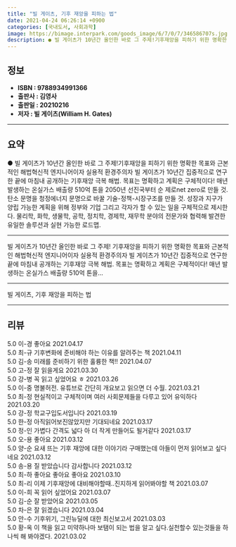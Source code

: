 ```yaml
---
title: "빌 게이츠, 기후 재앙을 피하는 법"
date: 2021-04-24 06:26:14 +0900
categories: [국내도서, 사회과학]
image: https://bimage.interpark.com/goods_image/6/7/0/7/346586707s.jpg
description: ● 빌 게이츠가 10년간 올인한 바로 그 주제!기후재앙을 피하기 위한 명확한 목표와 근본적인 해법혁신적 엔지니어이자 실용적 환경주의자 빌 게이츠가 10년간 집중적으로 연구한 끝에 마침내 공개하는 기후재앙 극복 해법. 목표는 명확하고 계획은 구체적이다! 매년 발생하는 온실가스 배출량 5
---
```


## **정보**

- **ISBN : 9788934991366**
- **출판사 : 김영사**
- **출판일 : 20210216**
- **저자 : 빌 게이츠(William H. Gates)**

------



## **요약**

●  빌 게이츠가 10년간 올인한 바로 그 주제!기후재앙을 피하기 위한 명확한 목표와 근본적인 해법혁신적 엔지니어이자 실용적 환경주의자 빌 게이츠가 10년간 집중적으로 연구한 끝에 마침내 공개하는 기후재앙 극복 해법. 목표는 명확하고 계획은 구체적이다! 매년 발생하는 온실가스 배출량 510억 톤을 2050년 선진국부터 순 제로net zero로 만들 것. 탄소 문명을 청정에너지 문명으로 바꿀 기술-정책-시장구조를 만들 것. 성장과 지구가 양립 가능한 계획을 위해 정부와 기업 그리고 각자가 할 수 있는 일을 구체적으로 제시한다. 물리학, 화학, 생물학, 공학, 정치학, 경제학, 재무학 분야의 전문가와 협력해 발견한 유일한 솔루션과 실현 가능한 로드맵.

------

빌 게이츠가 10년간 올인한 바로 그 주제!
기후재앙을 피하기 위한 명확한 목표와 근본적인 해법혁신적 엔지니어이자 실용적 환경주의자 빌 게이츠가 10년간 집중적으로 연구한 끝에 마침내 공개하는 기후재앙 극복 해법. 목표는 명확하고 계획은 구체적이다! 매년 발생하는 온실가스 배출량 510억 톤을... 

------


빌 게이츠, 기후 재앙을 피하는 법 

------


## **리뷰** 

5.0 이-경 좋아요 2021.04.17 <br/>5.0 최-규 기후변화에 준비해야 하는 이유를 알려주는 책 2021.04.11 <br/>5.0 김-송 미래를 준비하기 위한 훌륭한 책!! 2021.04.07 <br/>5.0 고-정 잘 읽을게요 2021.03.30 <br/>5.0 강-병 꼭 읽고 싶었어요 ㅎ 2021.03.26 <br/>5.0 이-중 명불허전. 유튜브로 간단히 개요보고 읽으면 더 수월. 2021.03.21 <br/>5.0 최-정 현실적이고 구체적이며 여러 사회문제들을 다루고 있어 유익하다 2021.03.20 <br/>5.0 강-정 학교구입도서입니다 2021.03.19 <br/>5.0 한-정 아직읽어보진않았지만 기대되네요 2021.03.17 <br/>5.0 정-인 가볍다 간격도 넓다 아 더 작게 만들어도 될거같다 2021.03.17 <br/>5.0 오-용 좋아요 2021.03.12 <br/>5.0 양-순 요새 뜨는 기후 재앙에 대한 이야기라 구매했는데 아들이 먼저 읽어보고 싶다네요 2021.03.12 <br/>5.0 송-용 질 받았습니다 감사합니다  2021.03.12 <br/>5.0 최-하 좋아요 좋아요  좋아요 2021.03.10 <br/>5.0 최-리 이제 기후재앙에 대비해야할때..진지하게 읽어봐야할  책  2021.03.07 <br/>5.0 이-희 꼭 읽어 싶었어요 2021.03.07 <br/>5.0 김-순 잘 받았어요 2021.03.05 <br/>5.0 차-은 잘 읽겠습니다 2021.03.04 <br/>5.0 안-수 기후위기, 그린뉴딜에 대한 최신보고서 2021.03.03 <br/>5.0 황-옥 이 책을 읽고 미약하나마 보탬이 되는 법을 알고 싶다.실천할수 있는것들을 하나씩 해 봐야겠다. 2021.03.02 <br/>